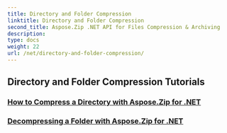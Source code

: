 ```yaml
---
title: Directory and Folder Compression
linktitle: Directory and Folder Compression
second_title: Aspose.Zip .NET API for Files Compression & Archiving
description: 
type: docs
weight: 22
url: /net/directory-and-folder-compression/
---
```


## Directory and Folder Compression Tutorials
### [How to Compress a Directory with Aspose.Zip for .NET](./compress-directory/)
### [Decompressing a Folder with Aspose.Zip for .NET](./decompress-folder/)
